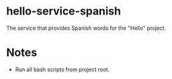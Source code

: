 # hello-service-spanish
The service that provides Spanish words for the "Hello" project.

# Notes
- Run all bash scripts from project root.